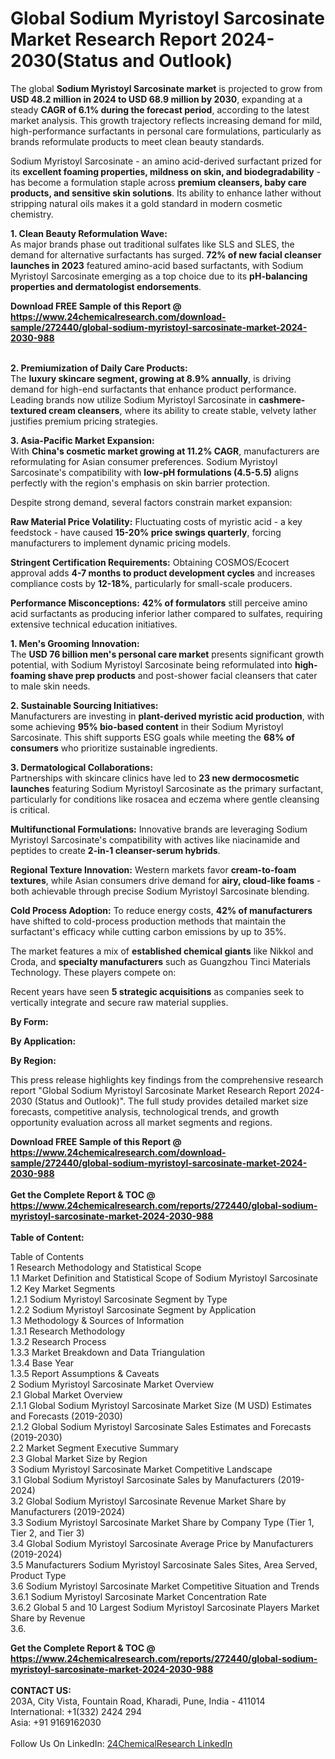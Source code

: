 <h1>Global Sodium Myristoyl Sarcosinate Market Research Report 2024-2030(Status and Outlook)</h1><p>The global <strong>Sodium Myristoyl Sarcosinate market</strong> is projected to grow from <strong>USD 48.2 million in 2024 to USD 68.9 million by 2030</strong>, expanding at a steady <strong>CAGR of 6.1% during the forecast period</strong>, according to the latest market analysis. This growth trajectory reflects increasing demand for mild, high-performance surfactants in personal care formulations, particularly as brands reformulate products to meet clean beauty standards.</p><p>Sodium Myristoyl Sarcosinate - an amino acid-derived surfactant prized for its <strong>excellent foaming properties, mildness on skin, and biodegradability</strong> - has become a formulation staple across <strong>premium cleansers, baby care products, and sensitive skin solutions</strong>. Its ability to enhance lather without stripping natural oils makes it a gold standard in modern cosmetic chemistry.</p><p><strong>1. Clean Beauty Reformulation Wave:</strong><br>
As major brands phase out traditional sulfates like SLS and SLES, the demand for alternative surfactants has surged. <strong>72% of new facial cleanser launches in 2023</strong> featured amino-acid based surfactants, with Sodium Myristoyl Sarcosinate emerging as a top choice due to its <strong>pH-balancing properties and dermatologist endorsements</strong>.</p><div><b>Download FREE Sample of this Report @ 
            <a href="https://www.24chemicalresearch.com/download-sample/272440/global-sodium-myristoyl-sarcosinate-market-2024-2030-988">
            https://www.24chemicalresearch.com/download-sample/272440/global-sodium-myristoyl-sarcosinate-market-2024-2030-988</a></b></div><br><p><strong>2. Premiumization of Daily Care Products:</strong><br>
The <strong>luxury skincare segment, growing at 8.9% annually</strong>, is driving demand for high-end surfactants that enhance product performance. Leading brands now utilize Sodium Myristoyl Sarcosinate in <strong>cashmere-textured cream cleansers</strong>, where its ability to create stable, velvety lather justifies premium pricing strategies.</p><p><strong>3. Asia-Pacific Market Expansion:</strong><br>
With <strong>China's cosmetic market growing at 11.2% CAGR</strong>, manufacturers are reformulating for Asian consumer preferences. Sodium Myristoyl Sarcosinate's compatibility with <strong>low-pH formulations (4.5-5.5)</strong> aligns perfectly with the region's emphasis on skin barrier protection.</p><p>Despite strong demand, several factors constrain market expansion:</p><p><strong>Raw Material Price Volatility:</strong> Fluctuating costs of myristic acid - a key feedstock - have caused <strong>15-20% price swings quarterly</strong>, forcing manufacturers to implement dynamic pricing models.</p><p><strong>Stringent Certification Requirements:</strong> Obtaining COSMOS/Ecocert approval adds <strong>4-7 months to product development cycles</strong> and increases compliance costs by <strong>12-18%</strong>, particularly for small-scale producers.</p><p><strong>Performance Misconceptions:</strong> <strong>42% of formulators</strong> still perceive amino acid surfactants as producing inferior lather compared to sulfates, requiring extensive technical education initiatives.</p><p><strong>1. Men's Grooming Innovation:</strong><br>
The <strong>USD 76 billion men's personal care market</strong> presents significant growth potential, with Sodium Myristoyl Sarcosinate being reformulated into <strong>high-foaming shave prep products</strong> and post-shower facial cleansers that cater to male skin needs.</p><p><strong>2. Sustainable Sourcing Initiatives:</strong><br>
Manufacturers are investing in <strong>plant-derived myristic acid production</strong>, with some achieving <strong>95% bio-based content</strong> in their Sodium Myristoyl Sarcosinate. This shift supports ESG goals while meeting the <strong>68% of consumers</strong> who prioritize sustainable ingredients.</p><p><strong>3. Dermatological Collaborations:</strong><br>
Partnerships with skincare clinics have led to <strong>23 new dermocosmetic launches</strong> featuring Sodium Myristoyl Sarcosinate as the primary surfactant, particularly for conditions like rosacea and eczema where gentle cleansing is critical.</p><p><strong>Multifunctional Formulations:</strong> Innovative brands are leveraging Sodium Myristoyl Sarcosinate's compatibility with actives like niacinamide and peptides to create <strong>2-in-1 cleanser-serum hybrids</strong>.</p><p><strong>Regional Texture Innovation:</strong> Western markets favor <strong>cream-to-foam textures</strong>, while Asian consumers drive demand for <strong>airy, cloud-like foams</strong> - both achievable through precise Sodium Myristoyl Sarcosinate blending.</p><p><strong>Cold Process Adoption:</strong> To reduce energy costs, <strong>42% of manufacturers</strong> have shifted to cold-process production methods that maintain the surfactant's efficacy while cutting carbon emissions by up to 35%.</p><p>The market features a mix of <strong>established chemical giants</strong> like Nikkol and Croda, and <strong>specialty manufacturers</strong> such as Guangzhou Tinci Materials Technology. These players compete on:</p><p>Recent years have seen <strong>5 strategic acquisitions</strong> as companies seek to vertically integrate and secure raw material supplies.</p><p><strong>By Form:</strong></p><p><strong>By Application:</strong></p><p><strong>By Region:</strong></p><p>This press release highlights key findings from the comprehensive research report "Global Sodium Myristoyl Sarcosinate Market Research Report 2024-2030 (Status and Outlook)". The full study provides detailed market size forecasts, competitive analysis, technological trends, and growth opportunity evaluation across all market segments and regions.</p><div><b>Download FREE Sample of this Report @ 
            <a href="https://www.24chemicalresearch.com/download-sample/272440/global-sodium-myristoyl-sarcosinate-market-2024-2030-988">
            https://www.24chemicalresearch.com/download-sample/272440/global-sodium-myristoyl-sarcosinate-market-2024-2030-988</a></b></div><br><div><b>Get the Complete Report & TOC @ 
            <a href="https://www.24chemicalresearch.com/reports/272440/global-sodium-myristoyl-sarcosinate-market-2024-2030-988">
            https://www.24chemicalresearch.com/reports/272440/global-sodium-myristoyl-sarcosinate-market-2024-2030-988</a></b></div><br>
            <b>Table of Content:</b><p>Table of Contents<br />
1 Research Methodology and Statistical Scope<br />
1.1 Market Definition and Statistical Scope of Sodium Myristoyl Sarcosinate<br />
1.2 Key Market Segments<br />
1.2.1 Sodium Myristoyl Sarcosinate Segment by Type<br />
1.2.2 Sodium Myristoyl Sarcosinate Segment by Application<br />
1.3 Methodology & Sources of Information<br />
1.3.1 Research Methodology<br />
1.3.2 Research Process<br />
1.3.3 Market Breakdown and Data Triangulation<br />
1.3.4 Base Year<br />
1.3.5 Report Assumptions & Caveats<br />
2 Sodium Myristoyl Sarcosinate Market Overview<br />
2.1 Global Market Overview<br />
2.1.1 Global Sodium Myristoyl Sarcosinate Market Size (M USD) Estimates and Forecasts (2019-2030)<br />
2.1.2 Global Sodium Myristoyl Sarcosinate Sales Estimates and Forecasts (2019-2030)<br />
2.2 Market Segment Executive Summary<br />
2.3 Global Market Size by Region<br />
3 Sodium Myristoyl Sarcosinate Market Competitive Landscape<br />
3.1 Global Sodium Myristoyl Sarcosinate Sales by Manufacturers (2019-2024)<br />
3.2 Global Sodium Myristoyl Sarcosinate Revenue Market Share by Manufacturers (2019-2024)<br />
3.3 Sodium Myristoyl Sarcosinate Market Share by Company Type (Tier 1, Tier 2, and Tier 3)<br />
3.4 Global Sodium Myristoyl Sarcosinate Average Price by Manufacturers (2019-2024)<br />
3.5 Manufacturers Sodium Myristoyl Sarcosinate Sales Sites, Area Served, Product Type<br />
3.6 Sodium Myristoyl Sarcosinate Market Competitive Situation and Trends<br />
3.6.1 Sodium Myristoyl Sarcosinate Market Concentration Rate<br />
3.6.2 Global 5 and 10 Largest Sodium Myristoyl Sarcosinate Players Market Share by Revenue<br />
3.6.</p><div><b>Get the Complete Report & TOC @ 
            <a href="https://www.24chemicalresearch.com/reports/272440/global-sodium-myristoyl-sarcosinate-market-2024-2030-988">
            https://www.24chemicalresearch.com/reports/272440/global-sodium-myristoyl-sarcosinate-market-2024-2030-988</a></b></div><br><b>CONTACT US:</b><br>
            203A, City Vista, Fountain Road, Kharadi, Pune, India - 411014<br>
            International: +1(332) 2424 294<br>
            Asia: +91 9169162030 <br><br>
            Follow Us On LinkedIn: <a href="https://www.linkedin.com/company/24chemicalresearch/">24ChemicalResearch LinkedIn</a>
